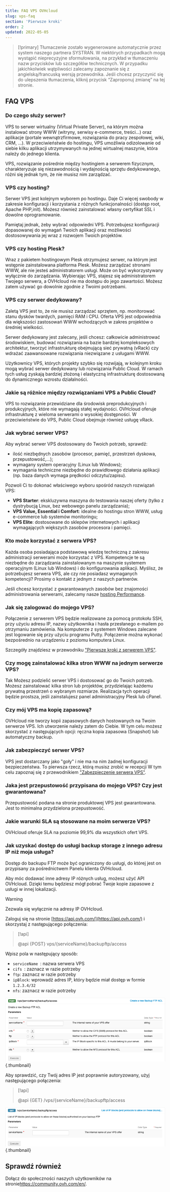 ```yaml
---
title: FAQ VPS OVHcloud
slug: vps-faq
section: 'Pierwsze kroki'
order: 2
updated: 2022-05-05
---
```


> [!primary]
> Tłumaczenie zostało wygenerowane automatycznie przez system naszego partnera SYSTRAN. W niektórych przypadkach mogą wystąpić nieprecyzyjne sformułowania, na przykład w tłumaczeniu nazw przycisków lub szczegółów technicznych. W przypadku jakichkolwiek wątpliwości zalecamy zapoznanie się z angielską/francuską wersją przewodnika. Jeśli chcesz przyczynić się do ulepszenia tłumaczenia, kliknij przycisk “Zaproponuj zmianę” na tej stronie.
>

## FAQ VPS

### Do czego służy serwer?

VPS to serwer wirtualny (Virtual Private Server), na którym można instalować strony WWW (witryny, serwisy e-commerce, treści...) oraz aplikacje (portale wewnątrzfirmowe, rozwiązania do pracy zespołowej, wiki, CRM, ...).
 W przeciwieństwie do hostingu, VPS umożliwia odizolowanie od siebie kilku aplikacji utrzymywanych na jednej wirtualnej maszynie, która należy do jednego klienta. 

VPS, rozwiązanie pośrednie między hostingiem a serwerem fizycznym, charakteryzuje się niezawodnością i wydajnością sprzętu dedykowanego, różni się jednak tym, że nie musisz nim zarządzać.

### VPS czy hosting?

Serwer VPS jest kolejnym wyborem po hostingu.  Daje Ci więcej swobody w zakresie konfiguracji i korzystania z różnych funkcjonalności (dostęp root, Apache PHP,init).  Możesz również zainstalować własny certyfikat SSL i dowolne oprogramowanie.

Pamiętaj jednak, żeby wybrać odpowiedni VPS.  Potrzebujesz konfiguracji dopasowanej do wymagań Twoich aplikacji oraz możliwości dostosowywania jej wraz z rozwojem Twoich projektów.

### VPS czy hosting Plesk?

Wraz z pakietem hostingowym Plesk otrzymujesz serwer, na którym jest wstępnie zainstalowana platforma Plesk.  Możesz zarządzać stronami WWW, ale nie jesteś administratorem usługi. Może on być wykorzystywany wyłącznie do zarządzania.
Wybierając VPS, stajesz się administratorem Twojego serwera, a OVHcloud nie ma dostępu do jego zawartości. Możesz zatem używać go dowolnie zgodnie z Twoimi potrzebami.

### VPS czy serwer dedykowany?

Zaletą VPS jest to, że nie musisz zarządzać sprzętem, np. monitorować stanu dysków twardych, pamięci RAM i CPU. Oferta VPS jest odpowiednia dla większości zastosowań WWW wchodzących w zakres projektów o średniej wielkości. 

Serwer dedykowany jest zalecany, jeśli chcesz: całkowicie administrować środowiskiem, budować rozwiązania na bazie bardziej kompleksowych architektur, tworzyć infrastrukturę obejmującą sieć prywatną (vRack) czy wdrażać zaawansowane rozwiązania niezwiązane z usługami WWW.

Użytkownicy VPS, których projekty szybko się rozwijają, w kolejnym kroku mogą wybrać serwer dedykowany lub rozwiązania Public Cloud. W ramach tych usług zyskają bardziej złożoną i elastyczną infrastrukturę dostosowaną do dynamicznego wzrostu działalności.

### Jakie są różnice między rozwiązaniami VPS a Public Cloud?

VPS to rozwiązanie przewidziane dla środowisk preprodukcyjnych i produkcyjnych, które nie wymagają stałej wydajności.
OVHcloud oferuje infrastrukturę z wieloma serwerami o wysokiej dostępności. W przeciwieństwie do VPS, Public Cloud obejmuje również usługę vRack.

### Jak wybrać serwer VPS?

Aby wybrać serwer VPS dostosowany do Twoich potrzeb, sprawdź:

- ilość niezbędnych zasobów (procesor, pamięć, przestrzeń dyskowa, przepustowość,...);
- wymagany system operacyjny (Linux lub Windows);
- wymagania techniczne niezbędne do prawidłowego działania aplikacji (np. baza danych wymaga prędkości odczytu/zapisu).

Pozwoli Ci to dokonać właściwego wyboru spośród naszych rozwiązań VPS:

- **VPS Starter**: ekskluzywna maszyna do testowania naszej oferty (tylko z dystrybucją Linux, bez webowego panelu zarządzania);
- **VPS Value, Essential i Comfort**: idealne do hostingu stron WWW, usług e-commerce lub systemów monitoringu;
- **VPS Elite**: dostosowane do sklepów internetowych i aplikacji wymagających większych zasobów procesora i pamięci.


### Kto może korzystać z serwera VPS?

Każda osoba posiadająca podstawową wiedzę techniczną z zakresu administracji serwerami może korzystać z VPS.  Kompetencje te są niezbędne do zarządzania zainstalowanym na maszynie systemem operacyjnym (Linux lub Windows) i do konfigurowania aplikacji. Myślisz, że potrzebujesz serwera VPS, ale czy nie posiadasz wymaganych kompetencji? Prosimy o kontakt z jednym z naszych partnerów. 

Jeśli chcesz korzystać z gwarantowanych zasobów bez znajomości administrowania serwerami, zalecamy nasze [hosting Performance](https://www.ovh.pl/hosting/hosting-performance.xml).

### Jak się zalogować do mojego VPS?

Połączenie z serwerem VPS będzie realizowane za pomocą protokołu SSH, przy użyciu adresu IP, nazwy użytkownika i hasła przesłanego e-mailem po otrzymaniu zamówienia.
Na komputerze z systemem Windows zalecane jest logowanie się przy użyciu programu Putty. Połączenie można wykonać bezpośrednio na urządzeniu z poziomu komputera Linux.

Szczegóły znajdziesz w przewodniku ["Pierwsze kroki z serwerem VPS"](../pierwsze-kroki-vps/).

### Czy mogę zainstalować kilka stron WWW na jednym serwerze VPS?

Tak Możesz podzielić serwer VPS i dostosować go do Twoich potrzeb. Możesz zainstalować kilka stron lub projektów, przydzielając każdemu prywatną przestrzeń o wybranym rozmiarze. Realizacja tych operacji będzie prostsza, jeśli zainstalujesz panel administracyjny Plesk lub cPanel.

### Czy mój VPS ma kopię zapasową?

OVHcloud nie tworzy kopii zapasowych danych hostowanych na Twoim serwerze VPS. Ich utworzenie należy zatem do Ciebie.
W tym celu możesz skorzystać z następujących opcji: ręczna kopia zapasowa (Snapshot) lub automatyczny backup.

### Jak zabezpieczyć serwer VPS?

VPS jest dostarczany jako "goły" i nie ma na nim żadnej konfiguracji bezpieczeństwa. To pierwsza rzecz, którą musisz zrobić w recepcji
W tym celu zapoznaj się z przewodnikiem ["Zabezpieczenie serwera VPS"](../porady-zabezpieczenie-vps/).

### Jaka jest przepustowość przypisana do mojego VPS? Czy jest gwarantowana?

Przepustowość podana na stronie produktowej VPS jest gwarantowana. Jest to minimalna przydzielona przepustowość.

### Jakie warunki SLA są stosowane na moim serwerze VPS?

OVHcloud oferuje SLA na poziomie 99,9% dla wszystkich ofert VPS.

### Jak uzyskać dostęp do usługi backup storage z innego adresu IP niż moja usługa? <a name="backupstorage"></a>

Dostęp do backupu FTP może być ograniczony do usługi, do której jest on przypisany za pośrednictwem Panelu klienta OVHcloud.

Aby móc dodawać inne adresy IP różnych usług, możesz użyć API OVHcloud.
Dzięki temu będziesz mógł pobrać Twoje kopie zapasowe z usługi w innej lokalizacji.

> [!warning]
> Zezwala się wyłącznie na adresy IP OVHcloud.
>

Zaloguj się na stronie [https://api.ovh.com/](https://api.ovh.com/) i skorzystaj z następującego połączenia:

> [!api]
>
> @api {POST} vps/{serviceName}/backupftp/access
>

Wpisz pola w następujący sposób:

- `serviceName `: nazwa serwera VPS
- `cifs `: zaznacz w razie potrzeby
- `ftp`: zaznacz w razie potrzeby
- `ipBlock`: wprowadź adres IP, który będzie miał dostęp w formie `1.2.3.4/32`
- `nfs`: zaznacz w razie potrzeby

![post api](images/post-api.png){.thumbnail}

Aby sprawdzić, czy Twój adres IP jest poprawnie autoryzowany, użyj następującego połączenia:

> [!api]
>
> @api {GET} /vps/{serviceName}/backupftp/access
>

![get api](images/get-api.png){.thumbnail}

## Sprawdź również

Dołącz do społeczności naszych użytkowników na stronie<https://community.ovh.com/en/>.
